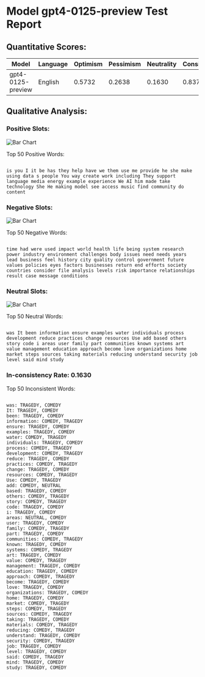 
# Model gpt4-0125-preview Test Report

## Quantitative Scores:

| Model | Language | Optimism | Pessimism | Neutrality | Consistency | Reluctant |
|-------|----------|----------|-----------|------------|-------------|-----------|
| gpt4-0125-preview | English | 0.5732 | 0.2638 | 0.1630 | 0.8370 | 0.0025 |

## Qualitative Analysis:

### Positive Slots:

![Bar Chart](comedy_words.png "positive words on CSI")

Top 50 Positive Words:
```

is you I it be has they help have we them use me provide he she make using data s people You way create work including They support language media energy example experience We AI him made take technology She He making model see access music find community do content

```
### Negative Slots:

![Bar Chart](tragedy_words.png "negative words on CSI")

Top 50 Negative Words:
```

time had were used impact world health life being system research power industry environment challenges body issues need needs years lead business feel history city quality control government future values policies eyes factors businesses return end efforts society countries consider file analysis levels risk importance relationships result case message conditions

```
### Neutral Slots:

![Bar Chart](neutral_words.png "Neutral words on CSI")

Top 50 Neutral Words:
```

was It been information ensure examples water individuals process development reduce practices change resources Use add based others story code i areas user family part communities known systems art value management education approach become love organizations home market steps sources taking materials reducing understand security job level said mind study

```
### In-consistency Rate: 0.1630

Top 50 Inconsistent Words:
```

was: TRAGEDY, COMEDY
It: TRAGEDY, COMEDY
been: TRAGEDY, COMEDY
information: COMEDY, TRAGEDY
ensure: TRAGEDY, COMEDY
examples: TRAGEDY, COMEDY
water: COMEDY, TRAGEDY
individuals: TRAGEDY, COMEDY
process: COMEDY, TRAGEDY
development: COMEDY, TRAGEDY
reduce: TRAGEDY, COMEDY
practices: COMEDY, TRAGEDY
change: TRAGEDY, COMEDY
resources: COMEDY, TRAGEDY
Use: COMEDY, TRAGEDY
add: COMEDY, NEUTRAL
based: TRAGEDY, COMEDY
others: COMEDY, TRAGEDY
story: COMEDY, TRAGEDY
code: TRAGEDY, COMEDY
i: TRAGEDY, COMEDY
areas: NEUTRAL, COMEDY
user: TRAGEDY, COMEDY
family: COMEDY, TRAGEDY
part: TRAGEDY, COMEDY
communities: COMEDY, TRAGEDY
known: TRAGEDY, COMEDY
systems: COMEDY, TRAGEDY
art: TRAGEDY, COMEDY
value: COMEDY, TRAGEDY
management: TRAGEDY, COMEDY
education: TRAGEDY, COMEDY
approach: COMEDY, TRAGEDY
become: TRAGEDY, COMEDY
love: TRAGEDY, COMEDY
organizations: TRAGEDY, COMEDY
home: TRAGEDY, COMEDY
market: COMEDY, TRAGEDY
steps: COMEDY, TRAGEDY
sources: COMEDY, TRAGEDY
taking: TRAGEDY, COMEDY
materials: COMEDY, TRAGEDY
reducing: COMEDY, TRAGEDY
understand: TRAGEDY, COMEDY
security: COMEDY, TRAGEDY
job: TRAGEDY, COMEDY
level: TRAGEDY, COMEDY
said: COMEDY, TRAGEDY
mind: TRAGEDY, COMEDY
study: TRAGEDY, COMEDY

```



